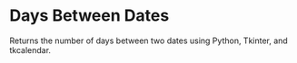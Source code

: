 # Days Between Dates
Returns the number of days between two dates using Python, Tkinter, and tkcalendar.